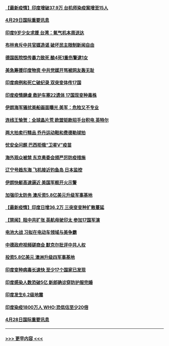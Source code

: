 #### [【最新疫情】印度增破37.9万 台机师染疫案增至15人](../pages/prog202/a103107083.md?t=04300101) 
#### [4月29日国际重要讯息](../pages/prog202/a103106849.md?t=04300101) 
#### [印度9岁少女求援 台湾：氧气机本周送达](../pages/prog202/a103106838.md?t=04300101) 
#### [布林肯斥中共官媒造谣 破坏民主限制新闻自由](../pages/prog202/a103106807.md?t=04300101) 
#### [德国医院惊传暴力致死 酿4死1重伤警逮1女](../pages/prog202/a103106635.md?t=04300101) 
#### [美急筹援印度物资 中共党媒开骂被网友轰无耻](../pages/prog202/a103106557.md?t=04300101) 
#### [印度病例和死亡破纪录 双突变体传17国](../pages/prog202/a103106574.md?t=04300101) 
#### [印度疫情肆虐 救护车塞22遗体 17国现变种毒株](../pages/prog202/a103106495.md?t=04300101) 
#### [伊朗海军骚扰美船画面曝光 美军：危险又不专业](../pages/prog202/a103105866.md?t=04300101) 
#### [连线王愉贺：全球晶片荒 欧盟钜款招手台积电 英特尔](../pages/prog202/a103105727.md?t=04300101) 
#### [两大拍卖行精品 乔丹运动鞋和费德勒球拍](../pages/prog202/a103106507.md?t=04300101) 
#### [忧安全问题 巴西拒俄“卫星V”疫苗](../pages/prog202/a103106209.md?t=04300101) 
#### [海外观众被禁 东京奥委会颁严厉防疫措施](../pages/prog202/a103106464.md?t=04300101) 
#### [辽宁号趋东海 飞机接近钓鱼岛 日本监控](../pages/prog202/a103106452.md?t=04300101) 
#### [伊朗快艇高速逼近 美国军舰开火示警](../pages/prog202/a103106445.md?t=04300101) 
#### [加强印太防务 澳斥资5.8亿美元升级军事基地](../pages/prog202/a103106213.md?t=04300101) 
#### [【最新疫情】印度日增36.2万 三突变变种扩散蔓延](../pages/prog202/a103106369.md?t=04300101) 
#### [【禁闻】阻中共扩张 英航母驶印太 参加17国军演](../pages/prog202/a103106336.md?t=04300101) 
#### [电池大战 习拟在电动车领域与美争霸](../pages/prog202/a103106340.md?t=04300101) 
#### [中德政府视频磋商会 默克尔批评中共人权](../pages/prog202/a103106333.md?t=04300101) 
#### [投资5.8亿美元 澳洲升级四军事基地](../pages/prog202/a103106313.md?t=04300101) 
#### [印度变种病毒长速快 至少17个国家已发现](../pages/prog202/a103106217.md?t=04300101) 
#### [印度感染人数恐破5亿 新郎确诊穿防护服完婚](../pages/prog202/a103106142.md?t=04300101) 
#### [印度发生6.2级地震](../pages/prog202/a103106119.md?t=04300101) 
#### [印度染疫1800万人 WHO:恐低估至少20倍](../pages/prog202/a103106072.md?t=04300101) 
#### [4月28日国际重要讯息](../pages/prog202/a103106079.md?t=04300101) 

----
#### [ >>> 更早内容 <<< ](../indexes/prog202-earlier.md)
